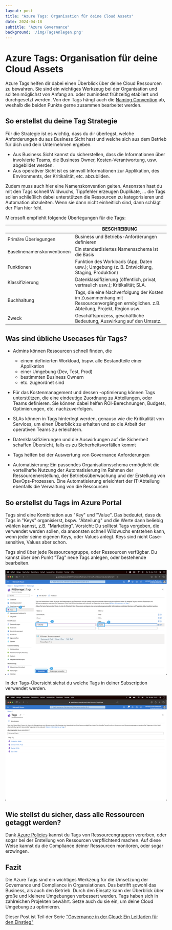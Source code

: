 ```yaml
---
layout: post
title: "Azure Tags: Organisation für deine Cloud Assets"
date: 2024-04-18
subtitle: "Azure Governance"
background: '/img/TagsAnlegen.png'
---
```

# Azure Tags: Organisation für deine Cloud Assets

Azure Tags helfen dir dabei einen Überblick über deine Cloud Ressourcen zu bewahren. Sie sind ein wichtiges Werkzeug bei der Organisation und sollten möglichst von Anfang an. oder zumindest frühzeitig etabliert und durchgesetzt werden. Von den Tags hängt auch die [Naming Convention](2024-03-30-azure-naming-conventions.md) ab, weshalb die beiden Punkte gerne zusammen bearbeitet werden.

## So erstellst du deine Tag Strategie

Für die Strategie ist es wichtig, dass du dir überlegst, welche Anforderungen du aus Business Sicht hast und welche sich aus dem Betrieb für dich und dein Unternehmen ergeben.

- Aus Business Sicht kannst du sicherstellen, dass die Informationen über involvierte Teams, die Business Owner, Kosten-Verantwortung, usw. abgebildet werden.
- Aus operativer Sicht ist es sinnvoll Informationen zur Applikation, des Environments, der Kritikalität, etc. abzubilden.

Zudem muss auch hier eine Namenskonvention gelten. Ansonsten hast du mit den Tags schnell Wildwuchs, Tippfehler erzeugen Duplikate, ... die Tags sollen schließlich dabei unterstützen die Ressourcen zu kategorisieren und Automation abzuleiten. Wenn sie dann nicht einheitlich sind, dann schlägt der Plan hier fehl.

Microsoft empfiehlt folgende Überlegungen für die Tags:


|                            | BESCHREIBUNG                                                                                                                         |
| ---------------------------- | -------------------------------------------------------------------------------------------------------------------------------------- |
| Primäre Überlegungen     | Business und Betriebs-Anforderungen definieren                                                                                       |
| Baselinenamenskonventionen | Ein standardisiertes Namensschema ist die Basis                                                                                      |
| Funktionen                 | Funktion des Workloads (App, Daten usw.); Umgebung (z. B. Entwicklung, Staging, Produktion)                                          |
| Klassifizierung            | Datenklassifizierung (öffentlich, privat, vertraulich usw.); Kritikalität; SLA.                                                    |
| Buchhaltung                | Tags, die eine Nachverfolgung der Kosten im Zusammenhang mit Ressourcenvorgängen ermöglichen. z.B. Abteilung, Projekt, Region usw. |
| Zweck                      | Geschäftsprozess, geschäftliche Bedeutung, Auswirkung auf den Umsatz.                                                              |


## Was sind übliche Usecases für Tags?

- Admins können Ressourcen schnell finden, die

  - einem definierten Workload, bspw. alle Bestandteile einer Applikation
  - einer Umgebung (Dev, Test, Prod)
  - bestimmten Business Ownern
  - etc.
    zugeordnet sind
- Für das Kostenmanagement und dessen -optimierung können Tags unterstützen, die eine eindeutige Zuordnung zu Abteilungen, oder Teams definieren. Sie können dabei helfen ROI-Berechnungen, Budgets, Optimierungen, etc. nachzuverfolgen.
- SLAs können in Tags hinterlegt werden, genauso wie die Kritikalität von Services, um einen Überblick zu erhalten und so die Arbeit der operativen Teams zu erleichtern.
- Datenklassifizierungen und die Auswirkungen auf die Sicherheit schaffen Übersicht, falls es zu Sicherheitsvorfällen kommt
- Tags helfen bei der Auswertung von Governance Anforderungen
- Automatisierung: Ein passendes Organisationsschema ermöglicht die vorteilhafte Nutzung der Automatisierung im Rahmen der Ressourcenerstellung, der Betriebsüberwachung und der Erstellung von DevOps-Prozessen. Eine Automatisierung erleichtert der IT-Abteilung ebenfalls die Verwaltung von die Ressourcen


## So erstellst du Tags im Azure Portal

Tags sind eine Kombination aus "Key" und "Value". Das bedeutet, dass du Tags in "Keys" organisierst, bspw. "Abteilung" und die Werte dann beliebig wählen kannst, z.B. "Marketing".
Vorsicht: Du solltest Tags vorgeben, die verwendet werden sollen, da ansonsten schnell Wildwuchs entstehen kann, wenn jeder seine eigenen Keys, oder Values anlegt. Keys sind nicht Case-sensitive, Values aber schon.

Tags sind über jede Ressourcengruppe, oder Ressourcen verfügbar. Du kannst über den Punkt "Tag" neue Tags anlegen, oder bestehende bearbeiten.

<img src="/img/TagsAnlegen.png" width="720" />

In der Tags-Übersicht siehst du welche Tags in deiner Subscription verwendet werden.

<img src="/img/TagsUebersicht.png" width="720" />

## Wie stellst du sicher, dass alle Ressourcen getaggt werden?

Dank [Azure Policies](2024-04-06-azure-policies-waechter-der-cloud-compliance.md) kannst du Tags von Ressourcengruppen vererben, oder sogar bei der Erstellung von Ressourcen verpflichtend machen. Auf diese Weise kannst du die Compliance deiner Ressourcen monitoren, oder sogar erzwingen.

## Fazit

Die Azure Tags sind ein wichtiges Werkzeug für die Umsetzung der Governance und Compliance in Organsiationen. Das betrifft sowohl das Business, als auch den Betrieb. Durch den Einsatz kann der Überblick über große und kleinere Umgebungen verbessert werden. Tags haben sich in zahlreichen Projekten bewährt. Setze auch du sie ein, um deine Cloud Umgebung zu optimieren.

Dieser Post ist Teil der Serie ["Governance in der Cloud: Ein Leitfaden für den Einstieg"](2024-03-18-governance-in-der-cloud.md)
